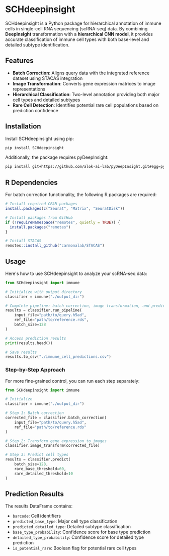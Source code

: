 # SCHdeepinsight

SCHdeepinsight is a Python package for hierarchical annotation of immune cells in single-cell RNA sequencing (scRNA-seq) data. By combining **DeepInsight** transformation with a **hierarchical CNN model**, it provides accurate classification of immune cell types with both base-level and detailed subtype identification.

## Features

- **Batch Correction**: Aligns query data with the integrated reference dataset using STACAS integration
- **Image Transformation**: Converts gene expression matrices to image representations
- **Hierarchical Classification**: Two-level annotation providing both major cell types and detailed subtypes
- **Rare Cell Detection**: Identifies potential rare cell populations based on prediction confidence

## Installation

Install SCHdeepinsight using pip:

```bash
pip install SCHdeepinsight
```

Additionally, the package requires pyDeepInsight:

```bash
pip install git+https://github.com/alok-ai-lab/pyDeepInsight.git#egg=pyDeepInsight
```

## R Dependencies

For batch correction functionality, the following R packages are required:

```r
# Install required CRAN packages
install.packages(c("Seurat", "Matrix", "SeuratDisk"))

# Install packages from GitHub
if (!requireNamespace("remotes", quietly = TRUE)) {
  install.packages("remotes")
}

# Install STACAS
remotes::install_github("carmonalab/STACAS")
```

## Usage

Here's how to use SCHdeepinsight to analyze your scRNA-seq data:

```python
from SCHdeepinsight import immune

# Initialize with output directory
classifier = immune("./output_dir")

# Complete pipeline: batch correction, image transformation, and prediction
results = classifier.run_pipeline(
    input_file="path/to/query.h5ad",
    ref_file="path/to/reference.rds", 
    batch_size=128
)

# Access prediction results
print(results.head())

# Save results
results.to_csv("./immune_cell_predictions.csv")
```

### Step-by-Step Approach

For more fine-grained control, you can run each step separately:

```python
from SCHdeepinsight import immune

# Initialize
classifier = immune("./output_dir")

# Step 1: Batch correction
corrected_file = classifier.batch_correction(
    input_file="path/to/query.h5ad",
    ref_file="path/to/reference.rds"
)

# Step 2: Transform gene expression to images
classifier.image_transform(corrected_file)

# Step 3: Predict cell types
results = classifier.predict(
    batch_size=128,
    rare_base_threshold=60,
    rare_detailed_threshold=10
)
```

## Prediction Results

The results DataFrame contains:

- `barcode`: Cell identifiers
- `predicted_base_type`: Major cell type classification
- `predicted_detailed_type`: Detailed subtype classification
- `base_type_probability`: Confidence score for base type prediction
- `detailed_type_probability`: Confidence score for detailed type prediction
- `is_potential_rare`: Boolean flag for potential rare cell types